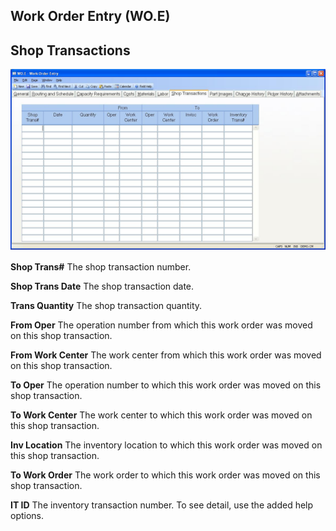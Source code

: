 ##  Work Order Entry (WO.E)

<PageHeader />

##  Shop Transactions

![](./WO-E-7.jpg)

**Shop Trans#** The shop transaction number.  
  
**Shop Trans Date** The shop transaction date.  
  
**Trans Quantity** The shop transaction quantity.  
  
**From Oper** The operation number from which this work order was moved on
this shop transaction.  
  
**From Work Center** The work center from which this work order was moved on
this shop transaction.  
  
**To Oper** The operation number to which this work order was moved on this
shop transaction.  
  
**To Work Center** The work center to which this work order was moved on this
shop transaction.  
  
**Inv Location** The inventory location to which this work order was moved on
this shop transaction.  
  
**To Work Order** The work order to which this work order was moved on this
shop transaction.  
  
**IT ID** The inventory transaction number. To see detail, use the added help
options.  
  
  
<badge text= "Version 8.10.57" vertical="middle" />

<PageFooter />